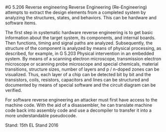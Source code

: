 #G 5.206 Reverse engineering
Reverse Engineering (Re-Engineering) attempts to extract the design elements from a completed system by analyzing the structures, states, and behaviors. This can be hardware and software items.

The first step in systematic hardware reverse engineering is to get basic information about the target system, its components, and internal boards. Then functions, timing and signal paths are analyzed. Subsequently, the structure of the component is analyzed by means of physical processing, as described, for example, in G 5.203 Physical intervention in an embedded system. By means of a scanning electron microscope, transmission electron microscope or scanning probe microscope and special chemicals, material transitions, structure sizes, number of layers and p / n-doped zones can be visualized. Thus, each layer of a chip can be detected bit by bit and the transistors, coils, resistors, capacitors and lines can be structured and documented by means of special software and the circuit diagram can be verified.

For software reverse engineering an attacker must first have access to the machine code. With the aid of a disassembler, he can translate machine code back into assembly code and use a decompiler to transfer it into a more understandable pseudocode.

Stand: 15th EL Stand 2016



